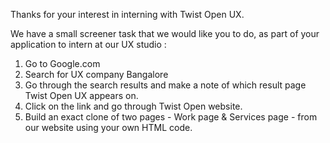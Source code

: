 Thanks for your interest in interning with Twist Open UX.

We have a small screener task that we would like you to do, as part of your application to intern at our UX studio :

1) Go to Google.com
2) Search for UX company Bangalore 
3) Go through the search results and make a note of which result page Twist Open UX appears on.
4) Click on the link and go through Twist Open website.
5) Build an exact clone of two pages - Work page & Services page - from our website using your own HTML code. 
